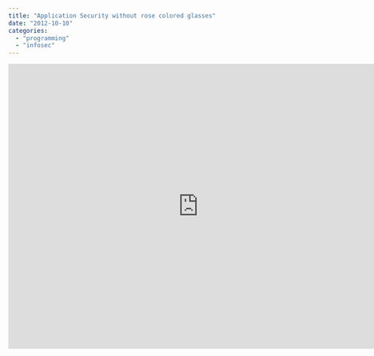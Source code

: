 ```yaml
---
title: "Application Security without rose colored glasses"
date: "2012-10-10"
categories:
  - "programming"
  - "infosec"
---
```


<iframe src="https://www.slideshare.net/samoylenko/slideshelf" width="760px" height="570px" frameborder="0" marginwidth="0" marginheight="0" scrolling="no" style="border:none;" allowfullscreen webkitallowfullscreen mozallowfullscreen></iframe>
